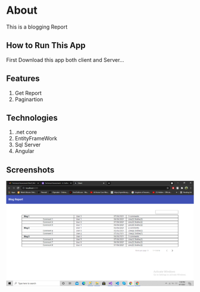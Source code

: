 # About
This is a blogging Report

## How to Run This App
First Download this app both client and Server...

## Features
1. Get Report
2. Paginartion

## Technologies
1. .net core
2. EntityFrameWork
3. Sql Server
4. Angular

## Screenshots
![Test Image 1](https://github.com/Piasuddin/MindForkInterView/blob/master/Screenshot%20(45).png)
